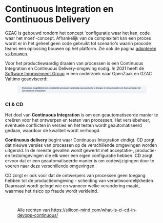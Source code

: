 # Continuous Integration en Continuous Delivery

GZAC is gebouwd rondom het concept 'configuratie waar het kan, code waar het moet'-concept. Afhankelijk van de complexiteit kan een proces wordt er in het geheel geen code gebruikt tot scenario's waarin procode teams een oplossing bouwen op het platform. Zie ook de pagina [adopteren vs bouwen](adopteren-vs-bouwen.md).&#x20;

Voor het productiewaardig draaien van processen is een Continuous Integration en Continuous Delivery-omgeving nodig. In 2021 heeft de [Software Improvement Group](https://www.softwareimprovementgroup.com/) in een onderzoek naar OpenZaak en GZAC Valtimo geadviseerd:&#x20;

<figure><img src="../.gitbook/assets/Screenshot 2023-05-28 at 19.46.19.png" alt=""><figcaption></figcaption></figure>

### CI & CD

Het doel van **Continuous Integration** is om een geautomatiseerde manier te creëren voor het ontwerpen en testen van processen. Het versiebeheer, eventuele conflicten in versies en het testen wordt geautomatiseerd gedaan, waardoor de kwaliteit wordt verhoogd.&#x20;

**Continuous delivery** begint waar Continuous Integration eindigt. CD zorgt dat nieuwe versies van processen op de verschillende omgevingen worden uitgerold. In de meeste gevallen wordt gewerkt met acceptatie-, productie- en testomgevingen die elk weer een eigen configuratie hebben. CD zorgt ervoor dat er een geautomatiseerde manier is om codewijzigingen door te voeren naar deze verschillende omgevingen.

CD zorgt er ook voor dat de ontwerpers van processen geen toegang hebben tot de productieomgeving - scheiding van verantwoordelijkheden. Daarnaast wordt gelogd wie en wanneer welke verandering maakt, waarmee het risico op fraude wordt verkleind.&#x20;

<figure><img src="https://lh6.googleusercontent.com/9ogfClsI7xbKYJ25UXcDKXTwJDOLZGwXYGjKxGi50xaWXI_brByEwc-KsPQ96rh9hACs6k3WpwTteYvu-xcuEKyuaB-IJ0HnomouzFCwtyj3MIVGkiFbDpa9IRwZWtt9THvNwpKzLralWlByN6tLEoQSVfZAbK3prMGDKw6fseq47gJa74i2sn63mp3FmA" alt=""><figcaption><p>Alle rechten van <a href="https://silicon-mind.com/what-is-ci-cd-in-devops-continuous/">https://silicon-mind.com/what-is-ci-cd-in-devops-continuous/</a></p></figcaption></figure>

###

